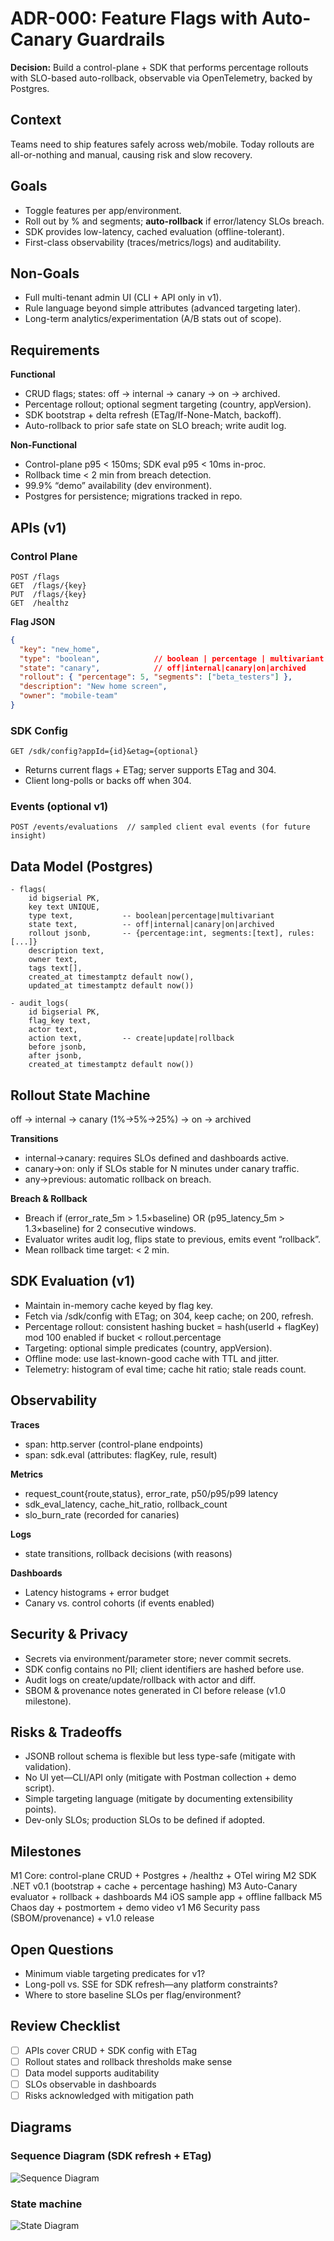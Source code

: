 # ADR-000: Feature Flags with Auto-Canary Guardrails

**Decision:** Build a control-plane + SDK that performs percentage rollouts with SLO-based auto-rollback, observable via OpenTelemetry, backed by Postgres.

## Context
Teams need to ship features safely across web/mobile. Today rollouts are all-or-nothing and manual, causing risk and slow recovery.

## Goals
- Toggle features per app/environment.
- Roll out by % and segments; **auto-rollback** if error/latency SLOs breach.
- SDK provides low-latency, cached evaluation (offline-tolerant).
- First-class observability (traces/metrics/logs) and auditability.

## Non-Goals
- Full multi-tenant admin UI (CLI + API only in v1).
- Rule language beyond simple attributes (advanced targeting later).
- Long-term analytics/experimentation (A/B stats out of scope).

## Requirements
**Functional**
- CRUD flags; states: off → internal → canary → on → archived.
- Percentage rollout; optional segment targeting (country, appVersion).
- SDK bootstrap + delta refresh (ETag/If-None-Match, backoff).
- Auto-rollback to prior safe state on SLO breach; write audit log.

**Non-Functional**
- Control-plane p95 < 150ms; SDK eval p95 < 10ms in-proc.
- Rollback time < 2 min from breach detection.
- 99.9% “demo” availability (dev environment).
- Postgres for persistence; migrations tracked in repo.

## APIs (v1)

### Control Plane
```
POST /flags
GET  /flags/{key}
PUT  /flags/{key}
GET  /healthz
```

**Flag JSON**
```json
{
  "key": "new_home",
  "type": "boolean",            // boolean | percentage | multivariant
  "state": "canary",            // off|internal|canary|on|archived
  "rollout": { "percentage": 5, "segments": ["beta_testers"] },
  "description": "New home screen",
  "owner": "mobile-team"
}
```

### SDK Config
`GET /sdk/config?appId={id}&etag={optional}`
- Returns current flags + ETag; server supports ETag and 304.
- Client long-polls or backs off when 304.

### Events (optional v1)
`POST /events/evaluations  // sampled client eval events (for future insight)`

## Data Model (Postgres)

```
- flags(
    id bigserial PK,
    key text UNIQUE,
    type text,           -- boolean|percentage|multivariant
    state text,          -- off|internal|canary|on|archived
    rollout jsonb,       -- {percentage:int, segments:[text], rules:[...]}
    description text,
    owner text,
    tags text[],
    created_at timestamptz default now(),
    updated_at timestamptz default now())

- audit_logs(
    id bigserial PK,
    flag_key text,
    actor text,
    action text,         -- create|update|rollback
    before jsonb,
    after jsonb,
    created_at timestamptz default now())
```

## Rollout State Machine
off → internal → canary (1%→5%→25%) → on → archived

**Transitions**
- internal→canary: requires SLOs defined and dashboards active.
- canary→on: only if SLOs stable for N minutes under canary traffic.
- any→previous: automatic rollback on breach.

**Breach & Rollback**
- Breach if (error_rate_5m > 1.5×baseline) OR (p95_latency_5m > 1.3×baseline) for 2 consecutive windows.
- Evaluator writes audit log, flips state to previous, emits event “rollback”.
- Mean rollback time target: < 2 min.

## SDK Evaluation (v1)
- Maintain in-memory cache keyed by flag key.
- Fetch via /sdk/config with ETag; on 304, keep cache; on 200, refresh.
- Percentage rollout: consistent hashing
  bucket = hash(userId + flagKey) mod 100
  enabled if bucket < rollout.percentage
- Targeting: optional simple predicates (country, appVersion).
- Offline mode: use last-known-good cache with TTL and jitter.
- Telemetry: histogram of eval time; cache hit ratio; stale reads count.

## Observability
**Traces**
- span: http.server (control-plane endpoints)
- span: sdk.eval (attributes: flagKey, rule, result)

**Metrics**
- request_count{route,status}, error_rate, p50/p95/p99 latency
- sdk_eval_latency, cache_hit_ratio, rollback_count
- slo_burn_rate (recorded for canaries)

**Logs**
- state transitions, rollback decisions (with reasons)

**Dashboards**
- Latency histograms + error budget
- Canary vs. control cohorts (if events enabled)

## Security & Privacy
- Secrets via environment/parameter store; never commit secrets.
- SDK config contains no PII; client identifiers are hashed before use.
- Audit logs on create/update/rollback with actor and diff.
- SBOM & provenance notes generated in CI before release (v1.0 milestone).

## Risks & Tradeoffs
- JSONB rollout schema is flexible but less type-safe (mitigate with validation).
- No UI yet—CLI/API only (mitigate with Postman collection + demo script).
- Simple targeting language (mitigate by documenting extensibility points).
- Dev-only SLOs; production SLOs to be defined if adopted.

## Milestones
M1 Core: control-plane CRUD + Postgres + /healthz + OTel wiring
M2 SDK .NET v0.1 (bootstrap + cache + percentage hashing)
M3 Auto-Canary evaluator + rollback + dashboards
M4 iOS sample app + offline fallback
M5 Chaos day + postmortem + demo video v1
M6 Security pass (SBOM/provenance) + v1.0 release

## Open Questions
- Minimum viable targeting predicates for v1?
- Long-poll vs. SSE for SDK refresh—any platform constraints?
- Where to store baseline SLOs per flag/environment?

## Review Checklist
- [ ] APIs cover CRUD + SDK config with ETag
- [ ] Rollout states and rollback thresholds make sense
- [ ] Data model supports auditability
- [ ] SLOs observable in dashboards
- [ ] Risks acknowledged with mitigation path

## Diagrams
### Sequence Diagram (SDK refresh + ETag)
![Sequence Diagram](sequence_diagram.png "Sequence Diagram")

### State machine
![State Diagram](state_diagram.png "State Diagram")